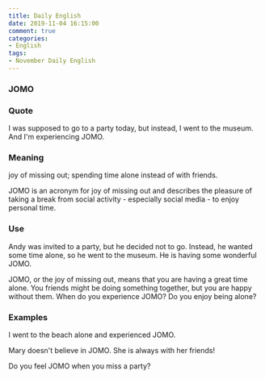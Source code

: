 ```yaml
---
title: Daily English
date: 2019-11-04 16:15:00
comment: true
categories:
- English
tags:
- November Daily English
---
```


### JOMO

### Quote
I was supposed to go to a party today, but instead, I went to the museum. And I'm experiencing JOMO.

### Meaning
joy of missing out; spending time alone instead of with friends.

JOMO is an acronym for joy of missing out and describes the pleasure of taking a break from social activity - especially social media - to enjoy personal time.

### Use
Andy was invited to a party, but he decided not to go. Instead, he wanted some time alone, so he went to the museum. He is having some wonderful JOMO.

JOMO, or the joy of missing out, means that you are having a great time alone. You friends might be doing something together, but you are happy without them. When do you experience JOMO? Do you enjoy being alone?

### Examples
I went to the beach alone and experienced JOMO.

Mary doesn't believe in JOMO. She is always with her friends!

Do you feel JOMO when you miss a party?
